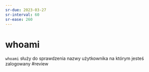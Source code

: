 ```yaml
---
sr-due: 2023-03-27
sr-interval: 60
sr-ease: 260
---
```


# whoami
`whoami` służy do sprawdzenia nazwy użytkownika na którym jesteś zalogowany
#review
